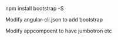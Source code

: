 npm install bootstrap -S

Modify angular-cli.json to add bootstrap

Modify appcompoent to have jumbotron etc
